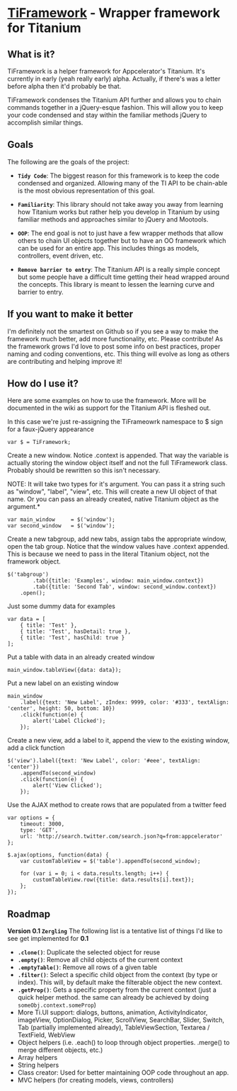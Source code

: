 [TiFramework](http://xidlabs.com/) - Wrapper framework for Titanium
================================

What is it?
---------------------------------------
TiFramework is a helper framework for Appcelerator's Titanium.  It's currently in early (yeah really early) alpha.  Actually, if there's was a letter before alpha then it'd probably be that.

TiFramework condenses the Titanium API further and allows you to chain commands together in a jQuery-esque fashion. This will allow you to keep your code condensed and stay within the familiar methods jQuery to accomplish similar things.

Goals
--------------

The following are the goals of the project:

* **`Tidy Code`**: The biggest reason for this framework is to keep the code condensed and organized.  Allowing many of the TI API to be chain-able is the most obvious representation of this goal.

* **`Familiarity`**: This library should not take away you away from learning how Titanium works but rather help you develop in Titanium by using familiar methods and approaches similar to jQuery and Mootools.

* **`OOP`**: The end goal is not to just have a few wrapper methods that allow others to chain UI objects together but to have an OO framework which can be used for an entire app.  This includes things as models, controllers, event driven, etc.

* **`Remove barrier to entry`**: The Titanium API is a really simple concept but some people have a difficult time getting their head wrapped around the concepts.  This library is meant to lessen the learning curve and barrier to entry.

If you want to make it better
-----------------------------
I'm definitely not the smartest on Github so if you see a way to make the framework much better, add more functionality, etc.  Please contribute!  As the framework grows I'd love to post some info on best practices, proper naming and coding conventions, etc.  This thing will evolve as long as others are contributing and helping improve it!


How do I use it?
-----------------------------

Here are some examples on how to use the framework.  More will be documented in the wiki as support for the Titanium API is fleshed out.

In this case we're just re-assigning the TiFrameowrk namespace to $ sign for a faux-jQuery appearance
    
    var $ = TiFramework;

Create a new window.  Notice .context is appended.  That way the variable is actually
storing the window object itself and not the full TiFramework class.  Probably
should be rewritten so this isn't necessary.

NOTE:  It will take two types for it's argument.  You can pass it a string such as "window", "label", "view", etc.  This will create a new UI object of that name.  Or you can pass an already created, native Titanium object as the argument.*

    var main_window 	= $('window');
    var second_window 	= $('window');

Create a new tabgroup, add new tabs, assign tabs the appropriate window, open the tab group.  Notice that the window values have .context appended.  This is because we need to pass in the literal Titanium object, not the framework object.

    $('tabgroup')
    		.tab({title: 'Examples', window: main_window.context})
    		.tab({title: 'Second Tab', window: second_window.context})
    	.open();

Just some dummy data for examples

    var data = [
    	{ title: 'Test' },
    	{ title: 'Test', hasDetail: true },
    	{ title: 'Test', hasChild: true }
    ];

Put a table with data in an already created window

    main_window.tableView({data: data});

Put a new label on an existing window

    main_window
    	.label({text: 'New Label', zIndex: 9999, color: '#333', textAlign: 'center', height: 50, bottom: 10})
    	.click(function(e) {
    		alert('Label Clicked');
    	});

Create a new view, add a label to it, append the view to the existing window, add a click function

    $('view').label({text: 'New Label', color: '#eee', textAlign: 'center'})
    	.appendTo(second_window)
    	.click(function(e) {
    		alert('View Clicked');
    	});
    	
    	
Use the AJAX method to create rows that are populated from a twitter feed

    var options = {
    	timeout: 3000, 
    	type: 'GET',		
    	url: 'http://search.twitter.com/search.json?q=from:appcelerator'				
    };

    $.ajax(options, function(data) {
    	var customTableView = $('table').appendTo(second_window);

    	for (var i = 0; i < data.results.length; i++) {
    		customTableView.row({title: data.results[i].text});
    	};
    });


Roadmap
-----------------------------
**Version 0.1 `Zergling`**
The following list is a tentative list of things I'd like to see get implemented for **0.1**

* **`.clone()`**:  Duplicate the selected object for reuse
* **`.empty()`**:  Remove all child objects of the current context
* **`.emptyTable()`**:  Remove all rows of a given table
* **`.filter()`**: Select a specific child object from the context (by type or index).  This will, by default make the filterable object the new context.
* **`.getProp()`**: Gets a specific property from the current context (just a quick helper method.  the same can already be achieved by doing `someObj.context.someProp`)
* More Ti.UI support: dialogs, buttons, animation, ActivityIndicator, imageView, OptionDialog, Picker, ScrollView, SearchBar, Slider, Switch, Tab (partially implemented already), TableViewSection, Textarea / TextField, WebView
* Object helpers (i.e. .each() to loop through object properties.  .merge() to merge different objects, etc.)
* Array helpers
* String helpers
* Class creator:  Used for better maintaining OOP code throughout an app.
* MVC helpers (for creating models, views, controllers)


